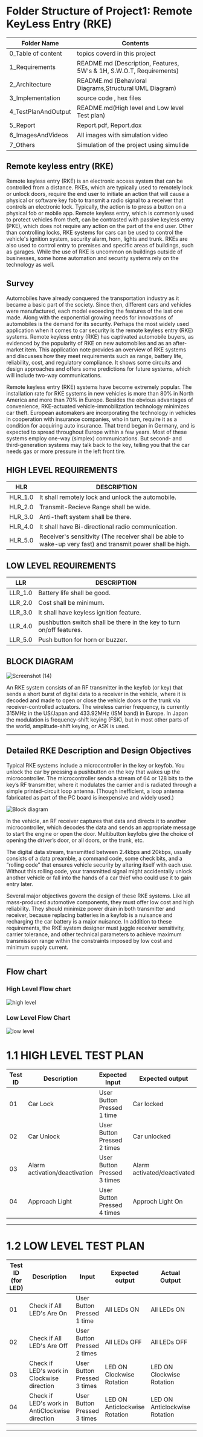 # Folder Structure of Project1: Remote KeyLess Entry (RKE)
| Folder Name | Contents |
|---|---|
| 0_Table of content | topics coverd in this project |
| 1_Requirements | README.md (Description, Features, 5W's & 1H, S.W.O.T, Requirements)  |
| 2_Architecture | README.md (Behavioral Diagrams,Structural UML Diagram) |
| 3_Implementation | source code , hex files |
| 4_TestPlanAndOutput | README.md(High level and Low level Test plan) |
| 5_Report | Report.pdf, Report.dox |
| 6_ImagesAndVideos | All images with simulation video |
| 7_Others | Simulation of the project using simulide|

 ## Remote keyless entry (RKE) 
Remote keyless entry (RKE) is an electronic access system that can be controlled from a distance. RKEs, which are typically used to remotely lock or unlock doors, require the end user to initiate an action that will cause a physical or software key fob to transmit a radio signal to a receiver that controls an electronic lock. Typically, the action is to press a button on a physical fob or mobile app.
Remote keyless entry, which is commonly used to protect vehicles from theft, can be contrasted with passive keyless entry (PKE), which does not require any action on the part of the end user. 
Other than controlling locks, RKE systems for cars can be used to control the vehicle's ignition system, security alarm, horn, lights and trunk. RKEs are also used to control entry to premises and specific areas of buildings, such as garages. While the use of RKE is uncommon on buildings outside of businesses, some home automation and security systems rely on the technology as well.
## Survey
Automobiles have already conquered the transportation industry as it became a basic part of the society. Since then, different cars and vehicles were manufactured, each model exceeding the features of the last one made. Along with the exponential growing needs for innovations of automobiles is the demand for its security. Perhaps the most widely used application when it comes to car security is the remote keyless entry (RKE) systems.
Remote keyless entry (RKE) has captivated automobile buyers, as evidenced by the popularity of RKE on new automobiles and as an after-market item. This application note provides an overview of RKE systems and discusses how they meet requirements such as range, battery life, reliability, cost, and regulatory compliance. It shows some circuits and design approaches and offers some predictions for future systems, which will include two-way communications.

Remote keyless entry (RKE) systems have become extremely popular. The installation rate for RKE systems in new vehicles is more than 80% in North America and more than 70% in Europe. Besides the obvious advantages of convenience, RKE-actuated vehicle-immobilization technology minimizes car theft. European automakers are incorporating the technology in vehicles in cooperation with insurance companies, who in turn, require it as a condition for acquiring auto insurance. That trend began in Germany, and is expected to spread throughout Europe within a few years. Most of these systems employ one-way (simplex) communications. But second- and third-generation systems may talk back to the key, telling you that the car needs gas or more pressure in the left front tire.

## HIGH LEVEL REQUIREMENTS
HLR     | DESCRIPTION
--------|-----------------------
HLR_1.0 |It shall remotely lock and unlock the automobile.
HLR_2.0 |Transmit-Recieve Range shall be wide.
HLR_3.0 |Anti-theft system shall be there.
HLR_4.0 |It shall have Bi-directional radio communication.
HLR_5.0 |Receiver's sensitivity (The receiver shall be able to wake-up very fast) and transmit power shall be high.
 

## LOW LEVEL REQUIREMENTS
LLR     | DESCRIPTION
--------|---------------------------------------------
LLR_1.0 |Battery life shall be good.
LLR_2.0 |Cost shall be minimum.
LLR_3.0 |It shall have keyless ignition feature.
LLR_4.0 |pushbutton switch shall be there in the key to turn on/off features.
LLR_5.0 |Push button for horn or buzzer.

## BLOCK DIAGRAM

![Screenshot (14)](https://user-images.githubusercontent.com/98890597/157713993-8ea4025d-05fe-4789-9209-0dd412784388.png)

An RKE system consists of an RF transmitter in the keyfob (or key) that sends a short burst of digital data to a receiver in the vehicle, where it is decoded and made to open or close the vehicle doors or the trunk via receiver-controlled actuators. The wireless carrier frequency, is currently 315MHz in the US/Japan and 433.92MHz (ISM band) in Europe. In Japan the modulation is frequency-shift keying (FSK), but in most other parts of the world, amplitude-shift keying, or ASK is used. 

--------------------------------------------------
## Detailed RKE Description and Design Objectives 

Typical RKE systems include a microcontroller in the key or keyfob. You unlock the car by pressing a pushbutton on the key that wakes up the microcontroller. The microcontroller sends a stream of 64 or 128 bits to the key’s RF transmitter, where it modulates the carrier and is radiated through a simple printed-circuit loop antenna. (Though inefficient, a loop antenna fabricated as part of the PC board is inexpensive and widely used.)

![Block diagram](https://user-images.githubusercontent.com/80105220/157846585-85b275c2-4f5b-46dd-9952-0a61175e9636.jpg)

In the vehicle, an RF receiver captures that data and directs it to another microcontroller, which decodes the data and sends an appropriate message to start the engine or open the door. Multibutton keyfobs give the choice of opening the driver’s door, or all doors, or the trunk, etc.

The digital data stream, transmitted between 2.4kbps and 20kbps, usually consists of a data preamble, a command code, some check bits, and a “rolling code” that ensures vehicle security by altering itself with each use. Without this rolling code, your transmitted signal might accidentally unlock another vehicle or fall into the hands of a car thief who could use it to gain entry later.

Several major objectives govern the design of these RKE systems. Like all mass-produced automotive components, they must offer low cost and high reliability. They should minimize power drain in both transmitter and receiver, because replacing batteries in a keyfob is a nuisance and recharging the car battery is a major nuisance. In addition to these requirements, the RKE system designer must juggle receiver sensitivity, carrier tolerance, and other technical parameters to achieve maximum transmission range within the constraints imposed by low cost and minimum supply current.

--------------------------------------------
## Flow chart

### High Level Flow chart

![high level](https://user-images.githubusercontent.com/46968935/157974943-66b63f9c-dceb-4ef8-805e-057e88db3fb1.PNG)

### Low Level Flow Chart

![low level](https://user-images.githubusercontent.com/46968935/157974941-bad40ef8-8dc3-4988-8550-5f13d8e7f641.PNG)

# 1.1 HIGH LEVEL TEST PLAN

| Test ID | Description | Expected Input | Expected output | Actual Output | 
| ---     | ---         | ---   | ---             | ---           | 
| 01 | Car Lock | User Button Pressed 1 time | Car locked |  Car locked  | 
| 02 | Car Unlock | User Button Pressed 2 times |  Car unlocked  |  Car unlocked  | 
| 03 | Alarm activation/deactivation | User Button Pressed 3 times | Alarm activated/deactivated | Alarm activated/deactivated | 
| 04 | Approach Light | User Button Pressed 4 times | Approch Light On | Approach Light On | 

---
# 1.2 LOW LEVEL TEST PLAN


| Test ID (for LED)| Description | Input | Expected output | Actual Output | passed/not |
| --- | --- | --- | --- | --- | --- |
| 01 | Check if All LED's Are On | User Button Pressed 1 time| All LEDs ON |All LEDs ON | PASS |
| 02 | Check if All LED's Are Off |User Button Pressed 2 times | All LEDs OFF | All LEDs OFF | PASS |
| 03 | Check if LED's work in Clockwise direction |User Button Pressed 3 times | LED ON Clockwise Rotation | LED ON Clockwise Rotation | PASS | 
| 04 | Check if LED's work in AntiClockwise direction | User Button Pressed 3 times |LED ON Anticlockwise Rotation | LED ON Anticlockwise Rotation | PASS |
------